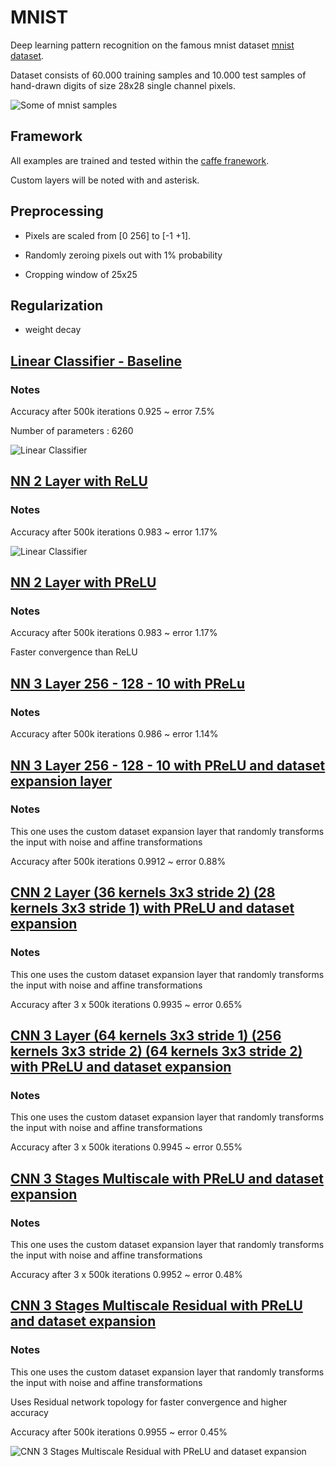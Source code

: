# MNIST

Deep learning pattern recognition on the famous mnist dataset [mnist dataset](http://yann.lecun.com/exdb/mnist/).

Dataset consists of 60.000 training samples and 10.000 test samples of hand-drawn digits of size 28x28 single channel pixels.

![Some of mnist samples](images/mnist.png)

## Framework

All examples are trained and tested within the [caffe franework](caffe.berkeleyvision.org/).

Custom layers will be noted with and asterisk.

## Preprocessing 

* Pixels are scaled from [0 256] to [-1 +1].

* Randomly zeroing pixels out with 1% probability

* Cropping window of 25x25

## Regularization

* weight decay 

## [Linear Classifier - Baseline](models/linear_classifier.prototxt)

### Notes

Accuracy after 500k iterations 0.925 ~ error 7.5%

Number of parameters : 6260

![Linear Classifier](images/linear_classifier.png)

## [NN 2 Layer with ReLU](models/2_layer_NN_relu.prototxt.prototxt)

### Notes

Accuracy after 500k iterations 0.983 ~ error 1.17%

![Linear Classifier](images/2_layer_NN_relu.png)

## [NN 2 Layer with PReLU](models/2_layer_NN_prelu.prototxt)

### Notes

Accuracy after 500k iterations 0.983 ~ error 1.17%

Faster convergence than ReLU

## [NN 3 Layer 256 - 128 - 10 with PReLu](models/3_layer_NN_256_128_10.prototxt)

### Notes

Accuracy after 500k iterations 0.986 ~ error 1.14%

## [NN 3 Layer 256 - 128 - 10 with PReLU and dataset expansion layer](models/3_layer_NN_256_128_10_with_dataset_expansion.prototxt)

### Notes

This one uses the custom dataset expansion layer that randomly transforms the input with noise and affine transformations

Accuracy after 500k iterations 0.9912 ~ error 0.88%

## [CNN 2 Layer (36 kernels 3x3 stride 2) (28 kernels 3x3 stride 1) with PReLU and dataset expansion](models/cnn_2_layer_dataset_expansion.prototxt)

### Notes

This one uses the custom dataset expansion layer that randomly transforms the input with noise and affine transformations

Accuracy after 3 x 500k iterations 0.9935 ~ error 0.65%


## [CNN 3 Layer (64 kernels 3x3 stride 1) (256 kernels 3x3 stride 2) (64 kernels 3x3 stride 2) with PReLU and dataset expansion](models/cnn_3_layer_with_dataset_expansion.prototxt)

### Notes

This one uses the custom dataset expansion layer that randomly transforms the input with noise and affine transformations

Accuracy after 3 x 500k iterations 0.9945 ~ error 0.55%

## [CNN 3 Stages Multiscale with PReLU and dataset expansion](models/cnn_3_stages_multiscale_with_dataset_expansion.prototxt)

### Notes

This one uses the custom dataset expansion layer that randomly transforms the input with noise and affine transformations

Accuracy after 3 x 500k iterations 0.9952 ~ error 0.48%

## [CNN 3 Stages Multiscale Residual with PReLU and dataset expansion](models/cnn_3_stages_multiscale_with_prelus_dataset_expansion.prototxt)

### Notes

This one uses the custom dataset expansion layer that randomly transforms the input with noise and affine transformations

Uses Residual network topology for faster convergence and higher accuracy

Accuracy after 500k iterations 0.9955 ~ error 0.45%

![CNN 3 Stages Multiscale Residual with PReLU and dataset expansion](images/cnn_3_multiscale_residual.png
)
